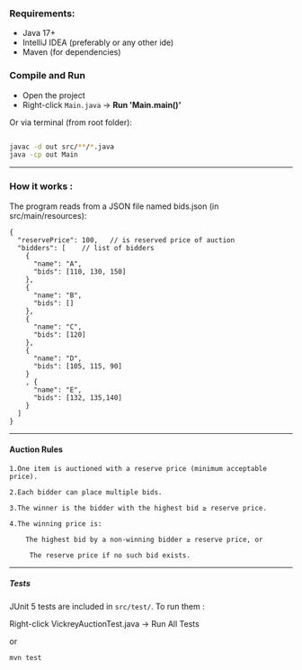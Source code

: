### Requirements:
- Java 17+
- IntelliJ IDEA (preferably or any other ide)
- Maven (for dependencies)

### Compile and Run

- Open the project
- Right-click `Main.java` → **Run 'Main.main()'**

Or via terminal (from root folder):
```bash

javac -d out src/**/*.java
java -cp out Main

```
---

### How it works :

The program reads from a JSON file named bids.json (in src/main/resources):
```
{
  "reservePrice": 100,   // is reserved price of auction
  "bidders": [    // list of bidders
    {
      "name": "A",
      "bids": [110, 130, 150]
    },
    {
      "name": "B",
      "bids": []
    },
    {
      "name": "C",
      "bids": [120]
    },
    {
      "name": "D",
      "bids": [105, 115, 90]
    }
    , {
      "name": "E",
      "bids": [132, 135,140]
    }
  ]
}
```
---

#### Auction Rules

    1.One item is auctioned with a reserve price (minimum acceptable price).

    2.Each bidder can place multiple bids.

    3.The winner is the bidder with the highest bid ≥ reserve price.

    4.The winning price is:

        The highest bid by a non-winning bidder ≥ reserve price, or

         The reserve price if no such bid exists.


---

##### Tests

JUnit 5 tests are included in `src/test/`.
To run them :

Right-click VickreyAuctionTest.java → Run All Tests


or 

```bash
mvn test 
```


